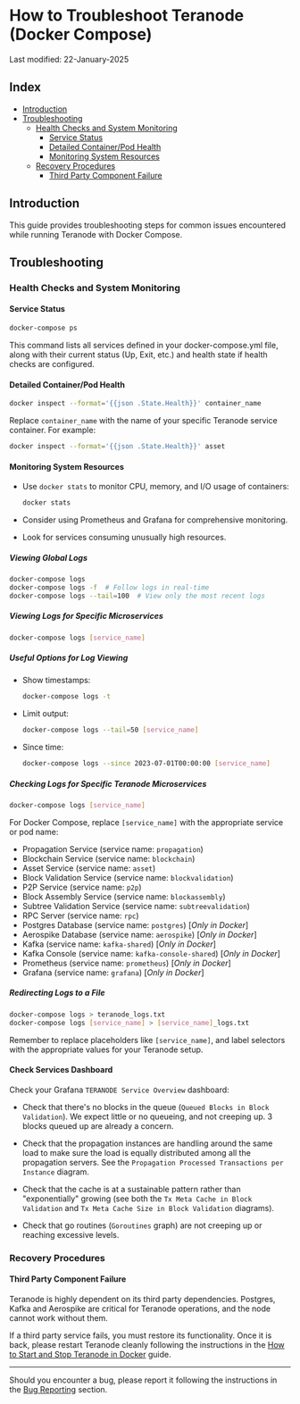 # How to Troubleshoot Teranode (Docker Compose)

Last modified: 22-January-2025

## Index

- [Introduction](#introduction)
- [Troubleshooting](#troubleshooting)
    - [Health Checks and System Monitoring](#health-checks-and-system-monitoring)
        - [Service Status](#service-status)
        - [Detailed Container/Pod Health](#detailed-containerpod-health)
        - [Monitoring System Resources](#monitoring-system-resources)
    - [Recovery Procedures](#recovery-procedures)
        - [Third Party Component Failure](#third-party-component-failure)

## Introduction

This guide provides troubleshooting steps for common issues encountered while running Teranode with Docker Compose.



## Troubleshooting



### Health Checks and System Monitoring



#### Service Status


```bash
docker-compose ps
```
This command lists all services defined in your docker-compose.yml file, along with their current status (Up, Exit, etc.) and health state if health checks are configured.



#### Detailed Container/Pod Health



```bash
docker inspect --format='{{json .State.Health}}' container_name
```

Replace `container_name` with the name of your specific Teranode service container. For example:


```bash
docker inspect --format='{{json .State.Health}}' asset
```



#### Monitoring System Resources


* Use `docker stats` to monitor CPU, memory, and I/O usage of containers:
  ```bash
  docker stats
  ```


* Consider using Prometheus and Grafana for comprehensive monitoring.
* Look for services consuming unusually high resources.



##### Viewing Global Logs





```bash
docker-compose logs
docker-compose logs -f  # Follow logs in real-time
docker-compose logs --tail=100  # View only the most recent logs
```




##### Viewing Logs for Specific Microservices





```bash
docker-compose logs [service_name]
```



##### Useful Options for Log Viewing





* Show timestamps:
  ```bash
  docker-compose logs -t
  ```
* Limit output:
  ```bash
  docker-compose logs --tail=50 [service_name]
  ```
* Since time:
  ```bash
  docker-compose logs --since 2023-07-01T00:00:00 [service_name]
  ```




##### Checking Logs for Specific Teranode Microservices

```bash
docker-compose logs [service_name]
```

For Docker Compose, replace `[service_name]` with the appropriate service or pod name:

* Propagation Service (service name: `propagation`)
* Blockchain Service (service name: `blockchain`)
* Asset Service (service name: `asset`)
* Block Validation Service (service name: `blockvalidation`)
* P2P Service (service name: `p2p`)
* Block Assembly Service (service name: `blockassembly`)
* Subtree Validation Service (service name: `subtreevalidation`)
* RPC Server (service name: `rpc`)
* Postgres Database (service name: `postgres`)          [*Only in Docker*]
* Aerospike Database (service name: `aerospike`)        [*Only in Docker*]
* Kafka   (service name: `kafka-shared`)                [*Only in Docker*]
* Kafka Console (service name: `kafka-console-shared`)  [*Only in Docker*]
* Prometheus (service name: `prometheus`)               [*Only in Docker*]
* Grafana  (service name: `grafana`)                    [*Only in Docker*]


##### Redirecting Logs to a File


```bash
docker-compose logs > teranode_logs.txt
docker-compose logs [service_name] > [service_name]_logs.txt
```



Remember to replace placeholders like `[service_name]`, and label selectors with the appropriate values for your Teranode setup.



#### **Check Services Dashboard**



Check your Grafana `TERANODE Service Overview` dashboard:



- Check that there's no blocks in the queue (`Queued Blocks in Block Validation`). We expect little or no queueing, and not creeping up. 3 blocks queued up are already a concern.



- Check that the propagation instances are handling around the same load to make sure the load is equally distributed among all the propagation servers. See the `Propagation Processed Transactions per Instance` diagram.



- Check that the cache is at a sustainable pattern rather than "exponentially" growing (see both the `Tx Meta Cache in Block Validation` and `Tx Meta Cache Size in Block Validation` diagrams).



- Check that go routines (`Goroutines` graph) are not creeping up or reaching excessive levels.



### Recovery Procedures



#### Third Party Component Failure



Teranode is highly dependent on its third party dependencies. Postgres, Kafka and Aerospike are critical for Teranode operations, and the node cannot work without them.



If a third party service fails, you must restore its functionality. Once it is back, please restart Teranode cleanly following the instructions in the [How to Start and Stop Teranode in Docker](minersHowToStopStartDockerTeranode.md) guide.



------



Should you encounter a bug, please report it following the instructions in the [Bug Reporting](../../bugReporting.md) section.
